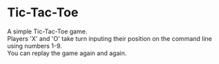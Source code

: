 # Tic-Tac-Toe

A simple Tic-Tac-Toe game.  
Players 'X' and 'O' take turn inputing their position on the command line using numbers 1-9.  
You can replay the game again and again.
